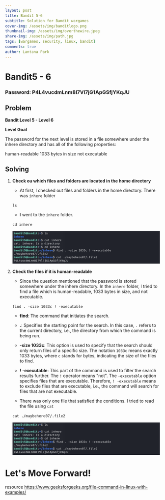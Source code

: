 ```yaml
---
layout: post
title: Bandit 5-6
subtitle: Solution for Bandit wargames
cover-img: /assets/img/banditlogo.png
thumbnail-img: /assets/img/overthewire.jpeg
share-img: /assets/img/path.jpg
tags: [wargames, security, linux, bandit]
comments: true
author: Lantana Park
---
```


# Bandit5 - 6


### Password: P4L4vucdmLnm8I7Vl7jG1ApGSfjYKqJU



## Problem


**Bandit Level 5 - Level 6**


**Level Goal**


The password for the next level is stored in a file somewhere under the inhere directory and has all of the following properties:

human-readable
1033 bytes in size
not executable



## Solving


1. **Check ou which files and folders are located in the home directory**
    
    - At first, I checked out files and folders in the home directory. There was `inhere` folder 

    `ls`

    - I went to the `inhere` folder.

    `cd inhere`


    ![Read File Contents](/assets/img/bandit5-6/Screenshot%202024-02-14%20at%2009.48.48.png)


2. **Check the files if it is human-readable**
    
    - Since the question mentioned that the password is stored somewhere under the inhere directory. In the `inhere` folder, I tried to find a file which is human-readable, 1033 bytes in size, and not executable.

    `find . -size 1033c ! -executable` 

    - **find**: The command that initiates the search.

    - **.**: Specifies the starting point for the search. In this case, `.` refers to the current directory, i.e., the directory from which the command is being run.

    - **-size 1033c**: This option is used to specify that the search should only return files of a specific size. The notation `1033c` means exactly 1033 bytes, where `c` stands for bytes, indicating the size of the files to find.
    
    - **! -executable**: This part of the command is used to filter the search results further. The `!` operator means "not". The `-executable` option specifies files that are executable. Therefore, `! -executable` means to exclude files that are executable, i.e., the command will search for files that are not executable.

    - There was only one file that satisfied the conditions. I tried to read the file using `cat`

    `cat ./maybehere07/.file2`
    
    ![Read File Contents](/assets/img/bandit5-6/Screenshot%202024-02-14%20at%2009.48.48.png)

    

# Let's Move Forward!

resource
https://www.geeksforgeeks.org/file-command-in-linux-with-examples/



